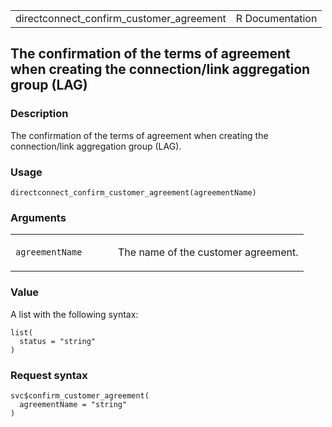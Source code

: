 <table style="width: 100%;">
<tbody>
<tr class="odd">
<td>directconnect_confirm_customer_agreement</td>
<td style="text-align: right;">R Documentation</td>
</tr>
</tbody>
</table>

## The confirmation of the terms of agreement when creating the connection/link aggregation group (LAG)

### Description

The confirmation of the terms of agreement when creating the
connection/link aggregation group (LAG).

### Usage

    directconnect_confirm_customer_agreement(agreementName)

### Arguments

<table>
<colgroup>
<col style="width: 35%" />
<col style="width: 65%" />
</colgroup>
<tbody>
<tr class="odd">
<td><code
id="directconnect_confirm_customer_agreement_:_agreementName">agreementName</code></td>
<td><p>The name of the customer agreement.</p></td>
</tr>
</tbody>
</table>

### Value

A list with the following syntax:

    list(
      status = "string"
    )

### Request syntax

    svc$confirm_customer_agreement(
      agreementName = "string"
    )
